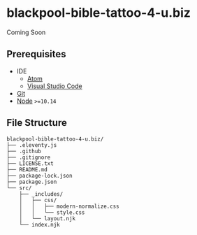 # blackpool-bible-tattoo-4-u.biz
Coming Soon

## Prerequisites
- IDE
  - [Atom](https://www.atom.io)
  - [Visual Studio Code](https://code.visualstudio.com)
- [Git](https://www.git-scm.com)
- [Node](https://www.nodejs.org) `>=10.14`

## File Structure
```
blackpool-bible-tattoo-4-u.biz/
├── .eleventy.js
├── .github
├── .gitignore
├── LICENSE.txt
├── README.md 
├── package-lock.json
├── package.json
└── src/       
    ├── _includes/
    │   ├── css/
    │   │   ├── modern-normalize.css
    │   │   └── style.css
    │   └── layout.njk   
    └── index.njk        
```
